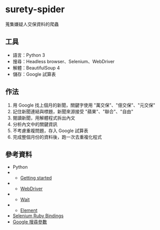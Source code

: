 # surety-spider
蒐集嫌疑人交保資料的爬蟲

## 工具
* 語言：Python 3
* 搜尋：Headless browser、Selenium、WebDriver
* 解體：BeautifulSoup 4
* 儲存：Google 試算表

## 作法
1. 用 Google 找上個月的新聞，關鍵字使用 "萬交保"、"億交保"、"元交保"
1. 記住新聞連結與標題，新聞來源接受 "蘋果"、"聯合"、"自由"
1. 閱讀新聞，用解體程式拆出內文
1. 分析內文中的關鍵資訊
1. 不考慮重複問題，存入 Google 試算表
1. 完成整個月份的資料後，跑一次去重複化程式

## 參考資料
* Python
* * [Getting started](http://selenium-python.readthedocs.io/getting-started.html)
* * [WebDriver](https://seleniumhq.github.io/selenium/docs/api/py/webdriver_remote/selenium.webdriver.remote.webdriver.html#module-selenium.webdriver.remote.webdriver)
* * [Wait](https://seleniumhq.github.io/selenium/docs/api/py/webdriver_support/selenium.webdriver.support.wait.html#module-selenium.webdriver.support.wait)
* * [Element](https://seleniumhq.github.io/selenium/docs/api/py/webdriver_remote/selenium.webdriver.remote.webelement.html#module-selenium.webdriver.remote.webelement)
* [Selenium Ruby Bindings](http://seleniumhq.github.io/selenium/docs/api/rb/index.html)
* [Google 搜尋參數](https://support.google.com/websearch/answer/2466433?hl=zh-Hant)
